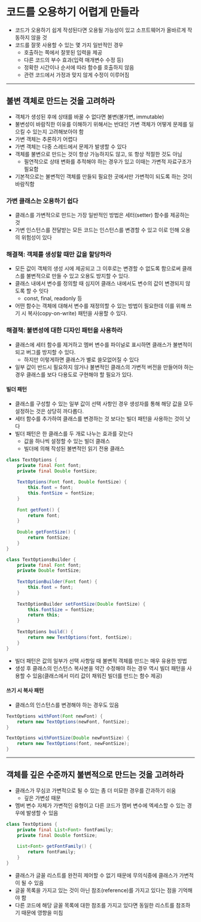 # 코드를 오용하기 어렵게 만들라

- 코드가 오용하기 쉽게 작성된다면 오용될 가능성이 있고 소프트웨어가 올바르게 작동하지 않을 것
- 코드를 잘못 사용할 수 있는 몇 가지 일반적인 경우
  - 호출하는 쪽에서 잘못된 입력을 제공
  - 다른 코드의 부수 효과(입력 매개변수 수정 등)
  - 정확한 시간이나 순서에 따라 함수를 호출하지 않음
  - 관련 코드에서 가정과 맞지 않게 수정이 이루어짐

------------

## 불변 객체로 만드는 것을 고려하라

- 객체가 생성된 후에 상태를 바꿀 수 없다면 불변(불가변, immutable)
- 불변성이 바람직한 이유를 이해하기 위해서는 반대인 가변 객체가 어떻게 문제를 일으킬 수 있는지 고려해보아야 함
- 가변 객체는 추론하기 어렵다
- 가변 객체는 다중 스레드에서 문제가 발생할 수 있다
- 객체를 불변으로 만드는 것이 항상 가능하지도 않고, 또 항상 적절한 것도 아님
  - 필연적으로 상태 변화를 추적해야 하는 경우가 있고 이때는 가변적 자료구조가 필요함
- 기본적으로는 불변적인 객체를 만들되 필요한 곳에서만 가변적이 되도록 하는 것이 바람직함

### 가변 클래스는 오용하기 쉽다

- 클래스를 가변적으로 만드는 가장 일반적인 방법은 세터(setter) 함수를 제공하는 것
- 가변 인스턴스를 전달받는 모든 코드는 인스턴스를 변경할 수 있고 이로 인해 오용의 위험성이 있다

### 해결책: 객체를 생성할 때만 값을 할당하라

- 모든 값이 객체의 생성 시에 제공되고 그 이후로는 변경할 수 없도록 함으로써 클래스를 불변적으로 만들 수 있고 오용도 방지할 수 있다.
- 클래스 내에서 변수를 정의할 때 심지어 클래스 내에서도 변수의 값이 변경되지 않도록 할 수 잇다
  - const, final, readonly 등
- 어떤 함수는 객체에 대해서 변수를 재정의할 수 있는 방법이 필요한데 이를 위해 쓰기 시 복사(copy-on-write) 패턴을 사용할 수 있다.

### 해결책: 불변성에 대한 디자인 패턴을 사용하라

- 클래스에 세터 함수를 제거하고 멤버 변수를 파이널로 표시하면 클래스가 불변적이 되고 버그를 방지할 수 있다.
  - 하지만 이렇게하면 클래스가 별로 쓸모없어질 수 있다
- 일부 값이 반드시 필요하지 않거나 불변적인 클래스의 가변적 버전을 만들어야 하는 경우 클래스를 보다 다용도로 구현해야 할 필요가 있다.

#### 빌더 패턴

- 클래스를 구성할 수 있는 일부 값이 선택 사항인 경우 생성자를 통해 해당 값을 모두 설정하는 것은 상당히 까다롭다.
- 세터 함수를 추가하여 클래스를 변경하는 것 보다는 빌더 패턴을 사용하는 것이 낫다
- 빌더 패턴은 한 클래스를 두 개로 나누는 효과를 갖는다
  - 값을 하나씩 설정할 수 있는 빌더 클래스
  - 빌더에 의해 작성된 불변적인 읽기 전용 클래스

```java
class TextOptions {
    private final Font font;
    private final Double fontSize;
    
    TextOptions(Font font, Double fontSize) {
        this.font = font;
        this.fontSize = fontSize;
    }
    
    Font getFont() {
        return font;
    }
    
    Double getFontSize() {
        return fontSize;
    }
}

class TextOptionsBuilder {
    private final Font font;
    private Double fontSize;
    
    TextOptionBuilder(Font font) {
        this.font = font;
    }
    
    TextOptionBuilder setFontSize(Double fontSize) {
        this.fontSize = fontSize;
        return this;
    }
    
    TextOptions build() {
        return new TextOptions(font, fontSize);
    }
}
```

- 빌더 패턴은 값의 일부가 선택 사항일 때 불변적 객체를 만드는 매우 유용한 방법
- 생성 후 클래스의 인스턴스 복사본을 약간 수정해야 하는 경우 역시 빌더 패턴을 사용할 수 있음(클래스에서 미리 값이 채워진 빌더를 만드는 함수 제공)

#### 쓰기 시 복사 패턴

- 클래스의 인스턴스를 변경해야 하는 경우도 있음

```java
TextOptions withFont(Font newFont) {
    return new TextOptions(newFont, fontSize);
}

TextOptions withFontSize(Double newFontSize) {
    return new TextOptions(font, newFontSize);
}
```

--------------

## 객체를 깊은 수준까지 불변적으로 만드는 것을 고려하라

- 클래스가 무심코 가변적으로 될 수 있는 좀 더 미묘한 경우를 간과하기 쉬움
  - 깊은 가변성 때문
- 멤버 변수 자체가 가변적인 유형이고 다른 코드가 멤버 변수에 엑세스할 수 있는 경우에 발생할 수 있음

```java
class TextOptions {
    private final List<Font> fontFamily;
    private final Double fontSize;
    
    List<Font> getFontFamily() {
        return fontFamily;
    }
}
```

- 클래스가 글꼴 리스트를 완전히 제어할 수 없기 때문에 무의식중에 클래스가 가변적이 될 수 있음
- 글꼴 목록을 가지고 있는 것이 아닌 참조(reference)를 가지고 있다는 점을 기억해야 함
- 다른 코드에 해당 글꼴 목록에 대한 참조를 가지고 있다면 동일한 리스트를 참조하기 때문에 영향을 미침